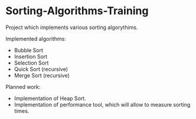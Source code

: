 # Sorting-Algorithms-Training

Project which implements various sorting algorythims.

Implemented algorithms:
* Bubble Sort
* Insertion Sort
* Selection Sort
* Quick Sort (recursive)
* Merge Sort (recursive)

Planned work:
* Implementation of Heap Sort.
* Implementation of performance tool, which will allow to measure sorting times.

